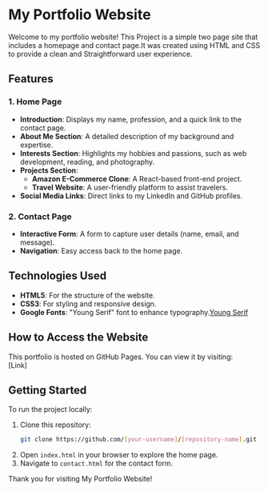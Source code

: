 # My Portfolio Website
Welcome to my portfolio website! This Project is a simple two page site that includes a homepage and contact page.It was created using HTML and CSS to provide a clean and Straightforward user experience.

## Features  

### **1. Home Page**  
- **Introduction**: Displays my name, profession, and a quick link to the contact page.  
- **About Me Section**: A detailed description of my background and expertise.  
- **Interests Section**: Highlights my hobbies and passions, such as web development, reading, and photography.  
- **Projects Section**:  
    - **Amazon E-Commerce Clone**: A React-based front-end project.  
    - **Travel Website**: A user-friendly platform to assist travelers.  
- **Social Media Links**: Direct links to my LinkedIn and GitHub profiles.

### **2. Contact Page**  
- **Interactive Form**: A form to capture user details (name, email, and message).  
- **Navigation**: Easy access back to the home page.

## Technologies Used  
- **HTML5**: For the structure of the website.  
- **CSS3**: For styling and responsive design.  
- **Google Fonts**: "Young Serif" font to enhance typography.[Young Serif](https://fonts.google.com/specimen/Young+Serif)  


## How to Access the Website  
This portfolio is hosted on GitHub Pages. You can view it by visiting:  
[Link]  

## Getting Started  
To run the project locally:  
1. Clone this repository:  
   ```bash  
   git clone https://github.com/[your-username]/[repository-name].git  
   ```  
2. Open `index.html` in your browser to explore the home page.  
3. Navigate to `contact.html` for the contact form.  

Thank you for visiting My Portfolio Website!
